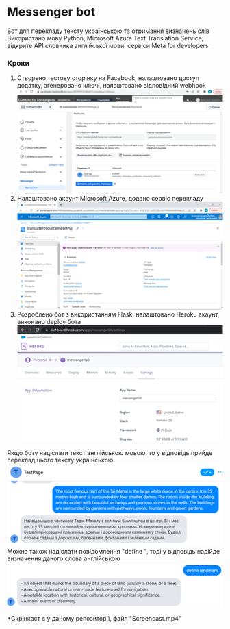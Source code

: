 # Messenger bot

Бот для перекладу тексту українською та отримання визначень слів
Використано мову Python, Microsoft Azure Text Translation Service, відкрите API словника англійської мови, сервіси Meta for developers

### Кроки

1) Створено тестову сторінку на Facebook, налаштовано доступ додатку, згенеровано ключі, налаштовано відповідний webhook
![img.png](img.png)
2) Налаштовано акаунт Microsoft Azure, додано сервіс перекладу
![img_1.png](img_1.png)
3) Розроблено бот з використанням Flask, налаштовано Heroku акаунт, виконано deploy бота
![img_2.png](img_2.png)

Якщо боту надіслати текст англійською мовою, то у відповідь прийде переклад цього тексту українською
![img_3.png](img_3.png)
Можна також надіслати повідомлення "define <word>", тоді у відповідь надійде визначення даного слова англійською
![img_4.png](img_4.png)

*Скрінкаст є у даному репозиторії, файл "Screencast.mp4"